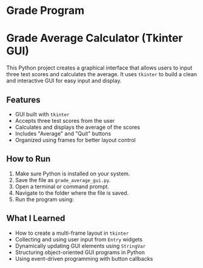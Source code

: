 # Grade Program

# Grade Average Calculator (Tkinter GUI)

This Python project creates a graphical interface that allows users to input three test scores and calculates the average. It uses `tkinter` to build a clean and interactive GUI for easy input and display.

## Features

- GUI built with `tkinter`
- Accepts three test scores from the user
- Calculates and displays the average of the scores
- Includes "Average" and "Quit" buttons
- Organized using frames for better layout control

## How to Run

1. Make sure Python is installed on your system.
2. Save the file as `grade_average_gui.py`.
3. Open a terminal or command prompt.
4. Navigate to the folder where the file is saved.
5. Run the program using:

## What I Learned

- How to create a multi-frame layout in `tkinter`
- Collecting and using user input from `Entry` widgets
- Dynamically updating GUI elements using `StringVar`
- Structuring object-oriented GUI programs in Python
- Using event-driven programming with button callbacks
